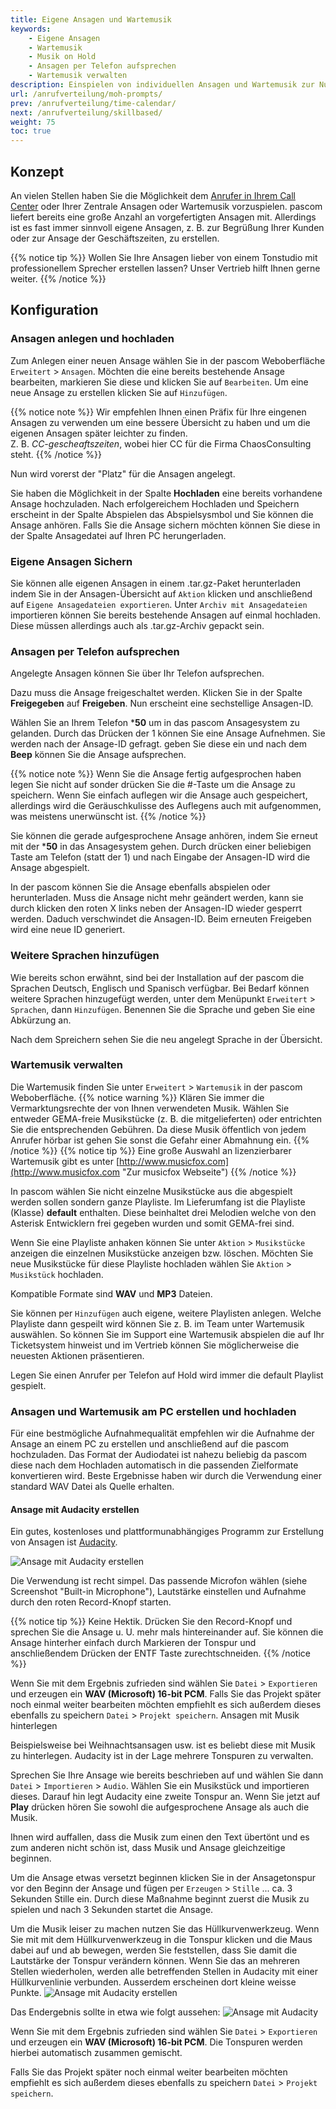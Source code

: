 ```yaml
---
title: Eigene Ansagen und Wartemusik
keywords:
    - Eigene Ansagen
    - Wartemusik
    - Musik on Hold
    - Ansagen per Telefon aufsprechen
    - Wartemusik verwalten
description: Einspielen von individuellen Ansagen und Wartemusik zur Nutzung in Teams, Auswahlmenüs und Aktionen.
url: /anrufverteilung/moh-prompts/
prev: /anrufverteilung/time-calendar/
next: /anrufverteilung/skillbased/
weight: 75
toc: true
---
```


## Konzept

An vielen Stellen haben Sie die Möglichkeit dem [Anrufer in Ihrem Call Center](https://www.pascom.net/de/call-center/) oder Ihrer Zentrale Ansagen oder Wartemusik vorzuspielen. pascom liefert bereits eine große Anzahl an vorgefertigten Ansagen mit. Allerdings ist es fast immer sinnvoll eigene Ansagen, z. B. zur Begrüßung Ihrer Kunden oder zur Ansage der Geschäftszeiten, zu erstellen.   

{{% notice tip %}}
Wollen Sie Ihre Ansagen lieber von einem Tonstudio mit professionellem Sprecher erstellen lassen? Unser Vertrieb hilft Ihnen gerne weiter.
{{% /notice %}}



## Konfiguration

### Ansagen anlegen und hochladen

Zum Anlegen einer neuen Ansage wählen Sie in der pascom Weboberfläche `Erweitert` > `Ansagen`. Möchten die eine bereits bestehende Ansage bearbeiten, markieren Sie diese und klicken Sie auf `Bearbeiten`. Um eine neue Ansage zu erstellen klicken Sie auf `Hinzufügen`.

{{% notice note %}}
Wir empfehlen Ihnen einen Präfix für Ihre eingenen Ansagen zu verwenden um eine bessere Übersicht zu haben und um die eigenen Ansagen später leichter zu finden.<br>Z. B. *CC-gescheaftszeiten*, wobei hier CC für die Firma ChaosConsulting steht.
{{% /notice %}}

Nun wird vorerst der "Platz" für die Ansagen angelegt.

Sie haben die Möglichkeit in der Spalte **Hochladen** eine bereits vorhandene Ansage hochzuladen.
Nach erfolgereichem Hochladen und Speichern erscheint in der Spalte Abspielen das Abspielsysmbol und Sie können die Ansage anhören. Falls Sie die Ansage sichern möchten können Sie diese in der Spalte Ansagedatei auf Ihren PC herungerladen.

### Eigene Ansagen Sichern

Sie können alle eigenen Ansagen in einem .tar.gz-Paket herunterladen indem Sie in der Ansagen-Übersicht auf `Aktion` klicken und anschließend auf `Eigene Ansagedateien exportieren`. Unter `Archiv mit Ansagedateien` importieren können Sie bereits bestehende Ansagen auf einmal hochladen. Diese müssen allerdings auch als .tar.gz-Archiv gepackt sein.

### Ansagen per Telefon aufsprechen

Angelegte Ansagen können Sie über Ihr Telefon aufsprechen.

Dazu muss die Ansage freigeschaltet werden. Klicken Sie in der Spalte **Freigegeben** auf **Freigeben**. Nun erscheint eine sechstellige Ansagen-ID.

Wählen Sie an Ihrem Telefon \***50** um in das pascom Ansagesystem zu gelanden. Durch das Drücken der 1 können Sie eine Ansage Aufnehmen. Sie werden nach der Ansage-ID gefragt. geben Sie diese ein und nach dem **Beep** können Sie die Ansage aufsprechen.

{{% notice note %}}
Wenn Sie die Ansage fertig aufgesprochen haben legen Sie nicht auf sonder drücken Sie die #-Taste um die Ansage zu speichern. Wenn Sie einfach auflegen wir die Ansage auch gespeichert, allerdings wird die Geräuschkulisse des Auflegens auch mit aufgenommen, was meistens unerwünscht ist.
{{% /notice %}}

Sie können die gerade aufgesprochene Ansage anhören, indem Sie erneut mit der \***50** in das Ansagesystem gehen. Durch drücken einer beliebigen Taste am Telefon (statt der 1) und nach Eingabe der Ansagen-ID wird die Ansage abgespielt.

In der pascom können Sie die Ansage ebenfalls abspielen oder herunterladen. Muss die Ansage nicht mehr geändert werden, kann sie durch klicken den roten X links neben der Ansagen-ID wieder gesperrt werden. Daduch verschwindet die Ansagen-ID. Beim erneuten Freigeben wird eine neue ID generiert.

### Weitere Sprachen hinzufügen

Wie bereits schon erwähnt, sind bei der Installation auf der pascom die Sprachen Deutsch, Englisch und Spanisch verfügbar. Bei Bedarf können weitere Sprachen hinzugefügt werden, unter dem Menüpunkt `Erweitert` > `Sprachen`, dann `Hinzufügen`. Benennen Sie die Sprache und geben Sie eine Abkürzung an.

Nach dem Spreichern sehen Sie die neu angelegt Sprache in der Übersicht.

### Wartemusik verwalten

Die Wartemusik finden Sie unter `Erweitert` > `Wartemusik` in der pascom Weboberfläche.
{{% notice warning %}}
Klären Sie immer die Vermarktungsrechte der von Ihnen verwendeten Musik. Wählen Sie entweder GEMA-freie Musikstücke (z. B. die mitgelieferten) oder entrichten Sie die entsprechenden Gebühren. Da diese Musik öffentlich von jedem Anrufer hörbar ist gehen Sie sonst die Gefahr einer Abmahnung ein.
{{% /notice %}}
{{% notice tip %}}
Eine große Auswahl an lizenzierbarer Wartemusik gibt es unter [http://www.musicfox.com](http://www.musicfox.com "Zur musicfox Webseite")
{{% /notice %}}

In pascom wählen Sie nicht einzelne Musikstücke aus die abgespielt werden sollen sondern ganze Playliste. Im Lieferumfang ist die Playliste (Klasse) **default** enthalten. Diese beinhaltet drei Melodien welche von den Asterisk Entwicklern frei gegeben wurden und somit GEMA-frei sind.

Wenn Sie eine Playliste anhaken können Sie unter `Aktion` > `Musikstücke` anzeigen die einzelnen Musikstücke anzeigen bzw. löschen. Möchten Sie neue Musikstücke für diese Playliste hochladen wählen Sie `Aktion` > `Musikstück` hochladen.

Kompatible Formate sind **WAV** und **MP3** Dateien.

Sie können per `Hinzufügen` auch eigene, weitere Playlisten anlegen. Welche Playliste dann gespeilt wird können Sie z. B. im Team unter Wartemusik auswählen. So können Sie im Support eine Wartemusik abspielen die auf Ihr Ticketsystem hinweist und im Vertrieb können Sie möglicherweise die neuesten Aktionen präsentieren.

Legen Sie einen Anrufer per Telefon auf Hold wird immer die default Playlist gespielt.

### Ansagen und Wartemusik am PC erstellen und hochladen

Für eine bestmögliche Aufnahmequalität empfehlen wir die Aufnahme der Ansage an einem PC zu erstellen und anschließend auf die pascom hochzuladen. Das Format der Audiodatei ist nahezu beliebig da pascom diese nach dem Hochladen automatisch in die passenden Zielformate konvertieren wird. Beste Ergebnisse haben wir durch die Verwendung einer standard WAV Datei als Quelle erhalten.


#### Ansage mit Audacity erstellen

Ein gutes, kostenloses und plattformunabhängiges Programm zur Erstellung von Ansagen ist [Audacity](https://sourceforge.net/projects/audacity/ "Audacity download").

![Ansage mit Audacity erstellen](/audacity.png?width=90%)

Die Verwendung ist recht simpel. Das passende Microfon wählen (siehe Screenshot "Built-in Microphone"), Lautstärke einstellen und Aufnahme durch den roten Record-Knopf starten.

{{% notice tip %}}
Keine Hektik. Drücken Sie den Record-Knopf und sprechen Sie die Ansage u. U. mehr mals hintereinander auf. Sie können die Ansage hinterher einfach durch Markieren der Tonspur und anschließendem Drücken der ENTF Taste zurechtschneiden.
{{% /notice %}}

Wenn Sie mit dem Ergebnis zufrieden sind wählen Sie `Datei` > `Exportieren` und erzeugen ein **WAV (Microsoft) 16-bit PCM**. Falls Sie das Projekt später noch einmal weiter bearbeiten möchten empfiehlt es sich außerdem dieses ebenfalls zu speichern `Datei` > `Projekt speichern`.
Ansagen mit Musik hinterlegen

Beispielsweise bei Weihnachtsansagen usw. ist es beliebt diese mit Musik zu hinterlegen. Audacity ist in der Lage mehrere Tonspuren zu verwalten.

Sprechen Sie Ihre Ansage wie bereits beschrieben auf und wählen Sie dann `Datei` > `Importieren` > `Audio`. Wählen Sie ein Musikstück und importieren dieses. Darauf hin legt Audacity eine zweite Tonspur an. Wenn Sie jetzt auf **Play** drücken hören Sie sowohl die aufgesprochene Ansage als auch die Musik.

Ihnen wird auffallen, dass die Musik zum einen den Text übertönt und es zum anderen nicht schön ist, dass Musik und Ansage gleichzeitige beginnen.

Um die Ansage etwas versetzt beginnen klicken Sie in der Ansagetonspur vor den Beginn der Ansage und fügen per `Erzeugen` > `Stille` ... ca. 3 Sekunden Stille ein. Durch diese Maßnahme beginnt zuerst die Musik zu spielen und nach 3 Sekunden startet die Ansage.

Um die Musik leiser zu machen nutzen Sie das Hüllkurvenwerkzeug. Wenn Sie mit mit dem Hüllkurvenwerkzeug in die Tonspur klicken und die Maus dabei auf und ab bewegen, werden Sie feststellen, dass Sie damit die Lautstärke der Tonspur verändern können. Wenn Sie das an mehreren Stellen wiederholen, werden alle betreffenden Stellen in Audacity mit einer Hüllkurvenlinie verbunden. Ausserdem erscheinen dort kleine weisse Punkte.
![Ansage mit Audacity erstellen](/audacity_envelope_editing.png?width=35%)

Das Endergebnis sollte in etwa wie folgt aussehen:
![Ansage mit Audacity](/audacity_music.png?width=90%)

Wenn Sie mit dem Ergebnis zufrieden sind wählen Sie `Datei` > `Exportieren` und erzeugen ein **WAV (Microsoft) 16-bit PCM**. Die Tonspuren werden hierbei automatisch zusammen gemischt.

Falls Sie das Projekt später noch einmal weiter bearbeiten möchten empfiehlt es sich außerdem dieses ebenfalls zu speichern `Datei` > `Projekt speichern`.
